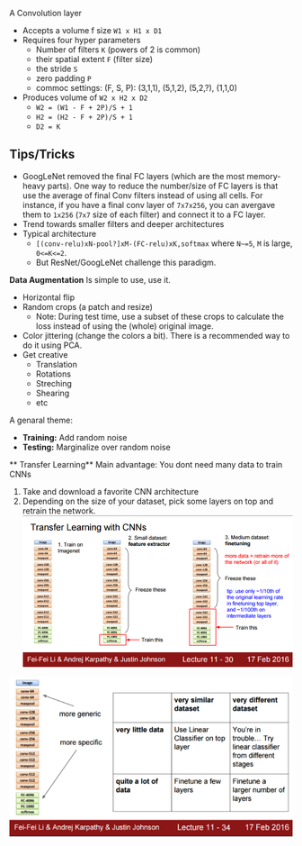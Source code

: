 A Convolution layer
* Accepts a volume f size `W1 x H1 x D1`
* Requires four hyper parameters
   * Number of filters `K` (powers of 2 is common)
   * their spatial extent `F` (filter size)
   * the stride `S` 
   * zero padding  `P`
   * commoc settings: (F, S, P): (3,1,1), (5,1,2), (5,2,?), (1,1,0)
* Produces volume of `W2 x H2 x D2` 
   * `W2 = (W1 - F + 2P)/S + 1`
   * `H2 = (H2 - F + 2P)/S + 1`
   * `D2 = K`
   
Tips/Tricks
-----------
* GoogLeNet removed the final FC layers (which are the most memory-heavy parts). One way to reduce the number/size of FC layers is that use the average of final Conv filters instead of using all cells. For instance, if you have a final conv layer of `7x7x256`, you can avergave them to `1x256` (`7x7` size of each filter) and connect it to a FC layer. 
* Trend towards smaller filters and deeper architectures 
* Typical architecture
   * `[(conv-relu)xN-pool?]xM-(FC-relu)xK,softmax` where `N~=5`, `M` is large, `0<=K<=2`.
   * But ResNet/GoogLeNet challenge this paradigm.
   
**Data Augmentation**
Is simple to use, use it. 
   * Horizontal flip 
   * Random crops (a patch and resize)
      * Note: During test time, use a subset of these crops to calculate the loss instead of using the (whole) original image. 
   * Color jittering (change the colors a bit). There is a recommended way to do it using PCA. 
   * Get creative
      * Translation
      * Rotations
      * Streching 
      * Shearing
      * etc 
 
A genaral theme: 
   * **Training:** Add random noise 
   * **Testing:** Marginalize over random noise 
   
** Transfer Learning**
Main advantage: You dont need many data to train CNNs 
1. Take and download a favorite CNN architecture
2. Depending on the size of your dataset, pick some layers on top and retrain the network. 
![Transfer Learning](https://raw.githubusercontent.com/spartonia/MLNotes/master/static/transferLearning.png "Transfer learning guide.")

![Transfer Learning How to](https://raw.githubusercontent.com/spartonia/MLNotes/master/static/TransferLearningHowto.png "Transfer learning guide 2.")

      
   
